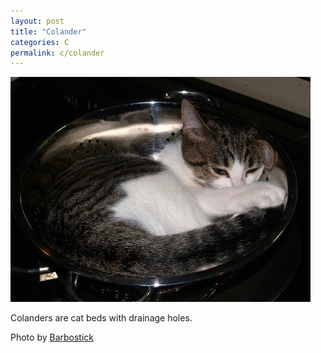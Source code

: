 ```yaml
---
layout: post
title: "Colander"
categories: C
permalink: c/colander
---
```


<img src="/images/c/colander.jpg">

Colanders are cat beds with drainage holes.

Photo by <a href="http://www.flickr.com/photos/barbostick/3655906468/">Barbostick</a>